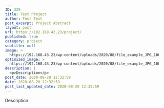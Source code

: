 ```yaml
---
ID: 329
title: Test Project
author: Test Test
post_excerpt: Project Abstract
layout: post
url: https://192.168.43.23/project/
published: true
category: project
subtitle: null
image: >
  https://192.168.43.23/wp-content/uploads/2020/08/file_example_JPG_100kB.jpg
optimized_image: >
  https://192.168.43.23/wp-content/uploads/2020/08/file_example_JPG_100kB-150x150.jpg
description: |
  <p>Description</p>
post_date: 2020-08-20 12:32:59
date: 2020-08-20 12:32:59
post_last_updated_date: 2020-08-20 12:32:59
---
```

<p>Description</p>
